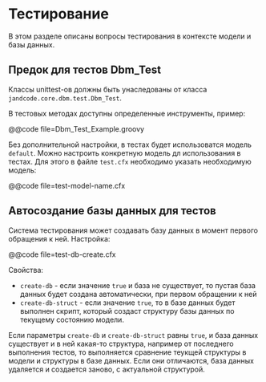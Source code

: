 
Тестирование
============

В этом разделе описаны вопросы тестирования в контексте модели и базы данных.
                                                                                 
Предок для тестов Dbm_Test
--------------------------

Классы unittest-ов должны быть унаследованы от класса
`jandcode.core.dbm.test.Dbm_Test`.

В тестовых методах доступны определенные инструменты, пример:

@@code file=Dbm_Test_Example.groovy
                                    
Без дополнительной настройки, в тестах будет использоватся модель `default`.
Можно настроить конкретную модель дл использования в тестах.
Для этого в файле `test.cfx` необходимо указать необходимую модель:

@@code file=test-model-name.cfx

Автосоздание базы данных для тестов
-----------------------------------

Система тестирования может создавать базу данных в момент первого обращения к ней.
Настройка:

@@code file=test-db-create.cfx

Свойства:

* `create-db` - если значение `true` и база не существует, то пустая база данных 
  будет создана автоматически, при первом обращении к ней
* `create-db-struct` - если значение `true`, то в базе данных будет выполнен скрипт, 
  который создаст структуру базы данных по текущему состоянию модели.  
                                                                      
Если параметры `create-db` и `create-db-struct` равны `true`, и база данных существует
и в ней какая-то структура, например от последнего выполнения тестов, то выполняется
сравнение теукщей структуры в модели и структуры в базе данных. Если они отличаются,
база данных удаляется и создается заново, с актуальной структурой.




